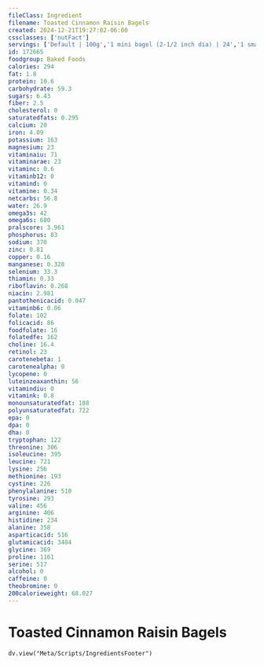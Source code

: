 ```yaml
---
fileClass: Ingredient
filename: Toasted Cinnamon Raisin Bagels
created: 2024-12-21T19:27:02-06:00
cssclasses: ['nutFact']
servings: ['Default | 100g','1 mini bagel (2-1/2 inch dia) | 24','1 small bagel (3-1/2 inch to 4 inchdia) | 65','1 medium bagel (4 inch dia) | 99','1 large bagel (4-1/2 inch dia) | 123','1 oz | 28.4']
id: 172665
foodgroup: Baked Foods
calories: 294
fat: 1.8
protein: 10.6
carbohydrate: 59.3
sugars: 6.43
fiber: 2.5
cholesterol: 0
saturatedfats: 0.295
calcium: 20
iron: 4.09
potassium: 163
magnesium: 23
vitaminaiu: 71
vitaminarae: 23
vitaminc: 0.6
vitaminb12: 0
vitamind: 0
vitamine: 0.34
netcarbs: 56.8
water: 26.9
omega3s: 42
omega6s: 680
pralscore: 3.961
phosphorus: 83
sodium: 370
zinc: 0.81
copper: 0.16
manganese: 0.328
selenium: 33.3
thiamin: 0.33
riboflavin: 0.268
niacin: 2.981
pantothenicacid: 0.047
vitaminb6: 0.06
folate: 102
folicacid: 86
foodfolate: 16
folatedfe: 162
choline: 16.4
retinol: 23
carotenebeta: 1
carotenealpha: 0
lycopene: 0
luteinzeaxanthin: 56
vitamindiu: 0
vitamink: 0.8
monounsaturatedfat: 188
polyunsaturatedfat: 722
epa: 0
dpa: 0
dha: 0
tryptophan: 122
threonine: 306
isoleucine: 395
leucine: 721
lysine: 256
methionine: 193
cystine: 226
phenylalanine: 510
tyrosine: 293
valine: 456
arginine: 406
histidine: 234
alanine: 358
asparticacid: 516
glutamicacid: 3484
glycine: 369
proline: 1161
serine: 517
alcohol: 0
caffeine: 0
theobromine: 0
200calorieweight: 68.027
---
```


# Toasted Cinnamon Raisin Bagels

```dataviewjs
dv.view("Meta/Scripts/IngredientsFooter")
```